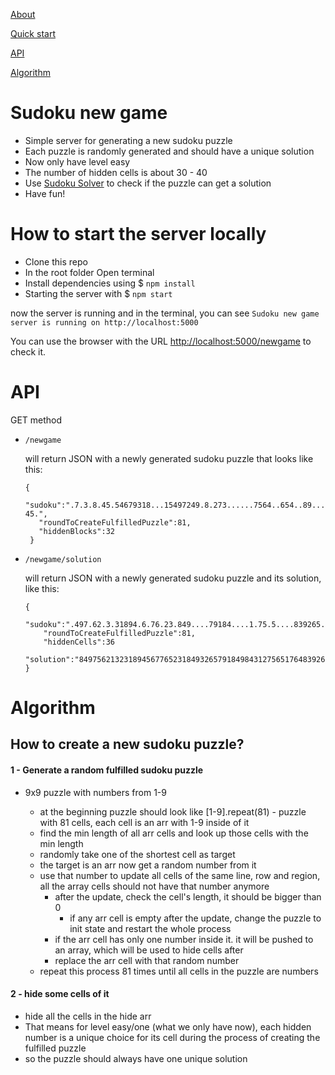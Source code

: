 [About](#sudoku-new-game)

[Quick start](#how-to-start-the-server-locally)

[API](#api)

[Algorithm](#algorithm)

# Sudoku new game
- Simple server for generating a new sudoku puzzle
- Each puzzle is randomly generated and should have a unique solution
- Now only have level easy
- The number of hidden cells is about 30 - 40
- Use [Sudoku Solver](https://soduko-solver.onrender.com/) to check if the puzzle can get a solution
- Have fun!

# How to start the server locally

- Clone this repo
- In the root folder Open terminal
- Install dependencies using $ `npm install`
- Starting the server with $ `npm start`

now the server is running and in the terminal, you can see `Sudoku new game server is running on http://localhost:5000`

You can use the browser with the URL [http://localhost:5000/newgame](http://localhost:5000/newgame) to check it.

# API
GET method
- `/newgame` 
   
     will return JSON with a newly generated sudoku puzzle that looks like this:
     ```
     {
        "sudoku":".7.3.8.45.54679318...15497249.8.273......7564..654..89...413896.4.7..1.3..829.   45.",
        "roundToCreateFulfilledPuzzle":81,
        "hiddenBlocks":32
      }
     ```
- `/newgame/solution`

     will return JSON with a newly generated sudoku puzzle and its solution, like this:
     ```
     {
         "sudoku":".497.62.3.31894.6.76.23.849....79184....1.75.5....839265.4...31......425..3.2.678",
         "roundToCreateFulfilledPuzzle":81,
         "hiddenCells":36
         "solution":"849756213231894567765231849326579184984312756517648392652487931178963425493125678"
     }
     ```


# Algorithm 

## How to create a new sudoku puzzle?

  #### 1 - Generate a random fulfilled sudoku puzzle
  - 9x9 puzzle with numbers from 1-9

     - at the beginning puzzle should look like [1-9].repeat(81) - puzzle with 81 cells, each cell is an arr with 1-9 inside of it
     - find the min length of all arr cells and look up those cells with the min length
     - randomly take one of the shortest cell as target
     - the target is an arr now get a random number from it
     - use that number to update all cells of the same line, row and region, all the array cells should not have that number anymore
       - after the update, check the cell's length, it should be bigger than 0 
         - if any arr cell is empty after the update, change the puzzle to init state and restart the whole process
       - if the arr cell has only one number inside it. it will be pushed to an array, which will be used to hide cells after
       - replace the arr cell with that random number
     - repeat this process 81 times until all cells in the puzzle are numbers

   
  #### 2 - hide some cells of it
  - hide all the cells in the hide arr
  - That means for level easy/one (what we only have now), each hidden number is a unique choice for its cell during the process of creating the fulfilled puzzle
  - so the puzzle should always have one unique solution
         